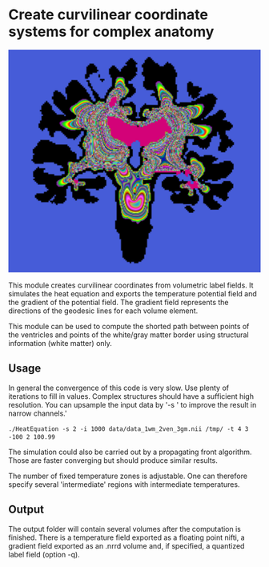 # Create curvilinear coordinate systems for complex anatomy

![screenshot](img/screenshot.png)

This module creates curvilinear coordinates from volumetric label fields. It simulates the heat equation and exports the temperature potential field and the gradient of the potential field. The gradient field represents the directions of the geodesic lines for each volume element.

This module can be used to compute the shorted path between points of the ventricles and points of the white/gray matter border using structural information (white matter) only.

## Usage

In general the convergence of this code is very slow. Use plenty of iterations to fill in values. Complex structures should have a sufficient high resolution. You can upsample the input data by '-s <factor>' to improve the result in narrow channels.' 
```
./HeatEquation -s 2 -i 1000 data/data_1wm_2ven_3gm.nii /tmp/ -t 4 3 -100 2 100.99
```

The simulation could also be carried out by a propagating front algorithm. Those are faster converging but should produce similar results.

The number of fixed temperature zones is adjustable. One can therefore specify several 'intermediate' regions with intermediate temperatures.

## Output

The output folder will contain several volumes after the computation is finished. There is a temperature field exported as a floating point nifti, a gradient field exported as an .nrrd volume and, if specified, a quantized label field (option -q).